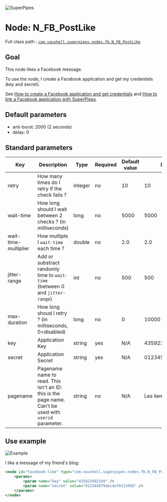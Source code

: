 ![SuperPipes](https://raw.githubusercontent.com/fabienvauchelles/superpipes/master/docs/images/logo_slogan238.png)


# Node: N_FB_PostLike

Full class path : [`com.vaushell.superpipes.nodes.fb.N_FB_PostLike`](../../superpipes/src/main/java/com/vaushell/superpipes/nodes/fb/N_FB_PostLike.java)


## Goal

This node likes a Facebook message.

To use the node, I create a Facebook application and get my credentials (key and secret).

See [How to create a Facebook application and get credentials](../tutorials/Create_Facebook_Application.md) and [How to link a Facebook application with SuperPipes](../tutorials/Link_Facebook_Application.md).


## Default parameters

* anti-burst: 2000 (2 seconds)
* delay: 0


## Standard parameters

Key | Description | Type | Required | Default value | Example value
 --- | --- | --- | --- | --- | --- 
retry | How many times do I retry if the check fails ? | integer | no | 10 | 10
wait-time | How long should I wait between 2 checks ? (in milliseconds) | long | no | 5000 | 5000
wait-time-multiplier | How multiple I `wait-time` each time ? | double | no | 2.0 | 2.0
jitter-range | Add or substract randomly time to `wait-time` (between 0 and `jitter-range`) | int | no | 500 | 500
max-duration | How long shoud I retry ? (in milliseconds, 0=disabled) | long | no | 0 | 10000
key | Application Key | string | yes | N/A | 435923492349
secret | Application Secret | string | yes | N/A | 012345679abcdef0123456
pagename | Pagename name to read. This isn't an ID: this is the page name. Can't be used with `userid` parameter. | string | no | N/A | Les liens du code


## Use example

![Example](https://raw.githubusercontent.com/fabienvauchelles/superpipes/master/docs/images/example_facebook_like.png)

I like a message of my friend's blog:

```xml
<node id="facebook-like" type="com.vaushell.superpipes.nodes.fb.N_FB_PostLike">
    <params>
        <param name="key" value="435923492349" />
        <param name="secret" value="012345679abcdef0123456" />
    </params>
</node>
```
